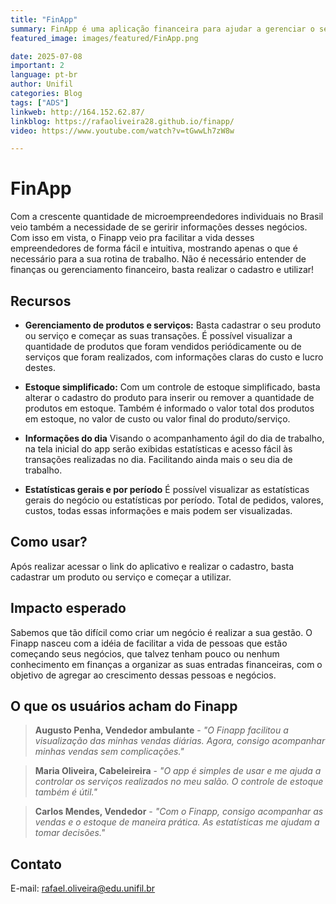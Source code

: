 ```yaml
---
title: "FinApp"
summary: FinApp é uma aplicação financeira para ajudar a gerenciar o seu negócio, facilitando a visualização rápida de informações diárias ou periódicas das suas vendas ou realização de serviços.
featured_image: images/featured/FinApp.png

date: 2025-07-08
important: 2
language: pt-br
author: Unifil
categories: Blog
tags: ["ADS"] 
linkweb: http://164.152.62.87/
linkblog: https://rafaoliveira28.github.io/finapp/
video: https://www.youtube.com/watch?v=tGwwLh7zW8w

---
```


# FinApp

Com a crescente quantidade de microempreendedores individuais no Brasil veio também a necessidade de se geririr informações desses negócios. Com isso em vista, o Finapp veio pra facilitar a vida desses empreendedores de forma fácil e intuitiva, mostrando apenas o que é necessário para a sua rotina de trabalho. Não é necessário entender de finanças ou gerenciamento financeiro, basta realizar o cadastro e utilizar!

## Recursos

*  **Gerenciamento de produtos e serviços:** Basta cadastrar o seu produto ou serviço e começar as suas transações. É possível visualizar a quantidade de produtos que foram vendidos periódicamente ou de serviços que foram realizados, com informações claras do custo e lucro destes.

*  **Estoque simplificado:** Com um controle de estoque simplificado, basta alterar o cadastro do produto para inserir ou remover a quantidade de produtos em estoque. Também é informado o valor total dos produtos em estoque, no valor de custo ou valor final do produto/serviço.

*  **Informações do dia** Visando o acompanhamento ágil do dia de trabalho, na tela inicial do app serão exibidas estatísticas e acesso fácil às transações realizadas no dia. Facilitando ainda mais o seu dia de trabalho.

*  **Estatísticas gerais e por período** É possível visualizar as estatísticas gerais do negócio ou estatísticas por período. Total de pedidos, valores, custos, todas essas informações e mais podem ser visualizadas.

## Como usar?

Após realizar acessar o link do aplicativo e realizar o cadastro, basta cadastrar um produto ou serviço e começar a utilizar.

## Impacto esperado

Sabemos que tão difícil como criar um negócio é realizar a sua gestão. O Finapp nasceu com a idéia de facilitar a vida de pessoas que estão começando seus negócios, que talvez tenham pouco ou nenhum conhecimento em finanças a organizar as suas entradas financeiras, com o objetivo de agregar ao crescimento dessas pessoas e negócios.

## O que os usuários acham do Finapp

> **Augusto Penha, Vendedor ambulante** - *"O Finapp facilitou a visualização das minhas vendas diárias. Agora, consigo acompanhar minhas vendas sem complicações."*

>**Maria Oliveira, Cabeleireira** - *"O app é simples de usar e me ajuda a controlar os serviços realizados no meu salão. O controle de estoque também é útil."*

>**Carlos Mendes, Vendedor** - *"Com o Finapp, consigo acompanhar as vendas e o estoque de maneira prática. As estatísticas me ajudam a tomar decisões."*

## Contato
E-mail: rafael.oliveira@edu.unifil.br